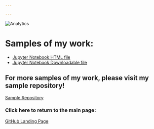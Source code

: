 ```yaml
---

---
```


![Analytics](https://nswhit.github.io/images/pexels-timur-saglambilek-185576.jpg)

# Samples of my work:

- [Jupyter Notebook HTML file]()
- [Jupyter Notebook Downloadable file]()

## For more samples of my work, please visit my sample repository!
[Sample Repository](https://github.com/nswhit/nswhit.github.io/tree/main/samples)

### Click here to return to the main page:
[GitHub Landing Page](https://nswhit.github.io/)
